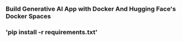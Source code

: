 ### Build Generative AI App with Docker And Hugging Face's Docker Spaces

### 'pip install -r requirements.txt'